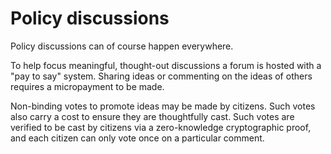 # Policy discussions

Policy discussions can of course happen everywhere.

To help focus meaningful, thought-out discussions a forum is hosted with a "pay to say" system.
Sharing ideas or commenting on the ideas of others requires a micropayment to be made.

Non-binding votes to promote ideas may be made by citizens.
Such votes also carry a cost to ensure they are thoughtfully cast.
Such votes are verified to be cast by citizens via a zero-knowledge cryptographic proof,
and each citizen can only vote once on a particular comment.
